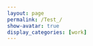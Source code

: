 ```yaml
---
layout: page
permalink: /Test_/
show-avatar: true
display_categories: [work]
---
```

<html>
  <center>
<body>
<script type="text/javascript" src="https://unpkg.com/@babel/polyfill@7.0.0/dist/polyfill.js"></script>
<script type="text/javascript" src="https://unpkg.com/vtk.js"></script>
<script type="text/javascript">
  var fullScreenRenderer = vtk.Rendering.Misc.vtkFullScreenRenderWindow.newInstance({
    background: [0, 0, 0],
    containerStyle: { width: '400px', height: "600px" } });
  var actor              = vtk.Rendering.Core.vtkActor.newInstance();
  var mapper             = vtk.Rendering.Core.vtkMapper.newInstance();
  var cone               = vtk.Filters.Sources.vtkConeSource.newInstance();
  var camera             = vtk.Rendering.Core.vtkCamera.newInstance();
  actor.setMapper(mapper);
  mapper.setInputConnection(cone.getOutputPort());
  var renderer = fullScreenRenderer.getRenderer();
  renderer.addActor(actor);
  renderer.resetCamera();
  camera.zoom(15);
  //camera.setFocalPoint(380.97411895023845, 200.64760282840194, 94.93353212117555);
  //camera.setPosition(27.519753836746474, 604.1863725248345, -279.2425808488232);
  //camera.setViewUp(0.46926601607332835, -0.3433504107607388, -0.81357230876493);
  //camera.setViewAngle(30.0);
  //renderer.setCamera(camera);
  renderer.setActiveCamera(camera);
  var renderWindow = fullScreenRenderer.getRenderWindow();
  renderWindow.render();
  
</script>
</body>
</center>
</html>
